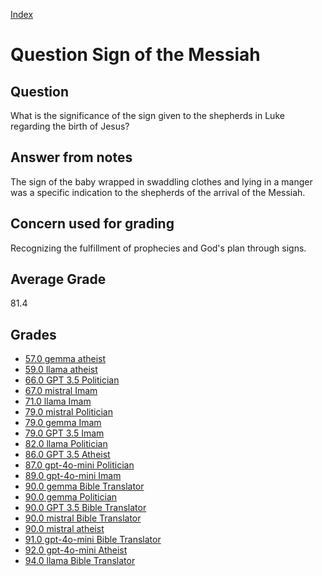 
[Index](../../index.md)
# Question Sign of the Messiah
## Question
What is the significance of the sign given to the shepherds in Luke regarding the birth of Jesus?

## Answer from notes
The sign of the baby wrapped in swaddling clothes and lying in a manger was a specific indication to the shepherds of the arrival of the Messiah.

## Concern used for grading
Recognizing the fulfillment of prophecies and God's plan through signs.

## Average Grade
81.4

## Grades
 * [57.0 gemma atheist](../answers/gemma_atheist/Sign_of_the_Messiah.md)
 * [59.0 llama atheist](../answers/llama_atheist/Sign_of_the_Messiah.md)
 * [66.0 GPT 3.5 Politician](../answers/GPT_3.5_Politician/Sign_of_the_Messiah.md)
 * [67.0 mistral Imam](../answers/mistral_Imam/Sign_of_the_Messiah.md)
 * [71.0 llama Imam](../answers/llama_Imam/Sign_of_the_Messiah.md)
 * [79.0 mistral Politician](../answers/mistral_Politician/Sign_of_the_Messiah.md)
 * [79.0 gemma Imam](../answers/gemma_Imam/Sign_of_the_Messiah.md)
 * [79.0 GPT 3.5 Imam](../answers/GPT_3.5_Imam/Sign_of_the_Messiah.md)
 * [82.0 llama Politician](../answers/llama_Politician/Sign_of_the_Messiah.md)
 * [86.0 GPT 3.5 Atheist](../answers/GPT_3.5_Atheist/Sign_of_the_Messiah.md)
 * [87.0 gpt-4o-mini Politician](../answers/gpt-4o-mini_Politician/Sign_of_the_Messiah.md)
 * [89.0 gpt-4o-mini Imam](../answers/gpt-4o-mini_Imam/Sign_of_the_Messiah.md)
 * [90.0 gemma Bible Translator](../answers/gemma_Bible_Translator/Sign_of_the_Messiah.md)
 * [90.0 gemma Politician](../answers/gemma_Politician/Sign_of_the_Messiah.md)
 * [90.0 GPT 3.5 Bible Translator](../answers/GPT_3.5_Bible_Translator/Sign_of_the_Messiah.md)
 * [90.0 mistral Bible Translator](../answers/mistral_Bible_Translator/Sign_of_the_Messiah.md)
 * [90.0 mistral atheist](../answers/mistral_atheist/Sign_of_the_Messiah.md)
 * [91.0 gpt-4o-mini Bible Translator](../answers/gpt-4o-mini_Bible_Translator/Sign_of_the_Messiah.md)
 * [92.0 gpt-4o-mini Atheist](../answers/gpt-4o-mini_Atheist/Sign_of_the_Messiah.md)
 * [94.0 llama Bible Translator](../answers/llama_Bible_Translator/Sign_of_the_Messiah.md)
